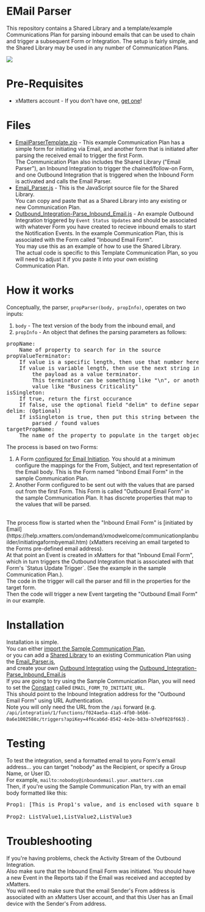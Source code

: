 # EMail Parser
This repository contains a Shared Library and a template/example Communications Plan for parsing inbound emails that can be used to chain and trigger a subsequent Form or Integration.
The setup is fairly simple, and the Shared Library may be used in any number of Communication Plans.

<kbd>
  <img src="https://github.com/xmatters/xMatters-Labs/raw/master/media/disclaimer.png">
</kbd>

# Pre-Requisites
* xMatters account - If you don't have one, [get one](https://www.xmatters.com)!

# Files
* [EmailParserTemplate.zip](EmailParserTemplate.zip) - This example Communication Plan has a simple form for initiating via Email, and another form that is initiated after parsing the received email to trigger the first Form.<br>The Communication Plan also includes the Shared Library ("Email Parser"), an Inbound Integration to trigger the chained/follow-on Form, and one Outbound Integration that is triggered when the Inbound Form is activated and calls the Email Parser.
* [Email_Parser.js](Email_Parser.js) - This is the JavaScript source file for the Shared Library.<br>You can copy and paste that as a Shared Library into any existing or new Communication Plan.
* [Outbound\_Integration-Parse\_Inbound\_Email.js](Outbound_Integration-Parse_Inbound_Email.js) - An example Outbound Integration triggered by `Event Status Updates` and should be associated with whatever Form you have created to recieve inbound emails to start the Notification Events.  In the example Communication Plan, this is associated with the Form called "Inbound Email Form".<br>You may use this as an example of how to use the Shared Library.<br>The actual code is specific to this Template Communication Plan, so you will need to adjust it if you paste it into your own existing Communication Plan.

# How it works
Conceptually, the parser, `propParser(body, propInfo)`, operates on two inputs:<br>
1. `body` - The text version of the body from the inbound email, and<br>
2. `propInfo` - An object that defines the parsing parameters as follows:<br>
<pre>propName:
	Name of property to search for in the source
propValueTerminator: 
	If value is a specific length, then use that number here
	If value is variable length, then use the next string in 
		the payload as a value terminator.
		This terminator can be something like "\n", or another next
		value like "Business Criticality"
isSingleton:
	If true, return the first occurance
	If false, use the optional field "delim" to define separator
delim: (Optional)
	If isSingleton is true, then put this string between the 
		parsed / found values
targetPropName:
	The name of the property to populate in the target object
</pre>
The process is based on two Forms:<br>
1. A Form [configured for Email Initiation](https://help.xmatters.com/ondemand/xmodwelcome/communicationplanbuilder/formconfigureemailinitiation.htm).  You should at a minimum configure the mappings for the From, Subject, and text representation of the Email body.  This is the Form named "Inbond Email Form" in the sample Communication Plan.<br>
2. Another Form configured to be sent out with the values that are parsed out from the first Form.  This Form is called "Outbound Email Form" in the sample Communication Plan.  It has discrete properties that map to the values that will be parsed.<br>
<br>
The process flow is started when the "Inbound Email Form" is [initiated by Email](https://help.xmatters.com/ondemand/xmodwelcome/communicationplanbuilder/initiatingaformbyemail.htm) (xMatters receiving an email targeted to the Forms pre-defined email address).<br>
At that point an Event is created in xMatters for that "Inbound Email Form", which in turn triggers the Outbound Integration that is associated with that Form's `Status Update Trigger`.  (See the example in the sample Communication Plan.).<br>
The code in the trigger will call the parser and fill in the properties for the target form.<br>
Then the code will trigger a new Event targeting the "Outbound Email Form" in our example. 

# Installation
Installation is simple.<br>
You can either [import the Sample Communication Plan](https://help.xmatters.com/ondemand/xmodwelcome/communicationplanbuilder/exportcommplan.htm),<br>
or you can add a [Shared Library](https://help.xmatters.com/ondemand/xmodwelcome/integrationbuilder/shared-libraries.htm) to an existing Communication Plan using the [Email_Parser.js](Email_Parser.js),<br>
and create your own [Outbound Integration](https://help.xmatters.com/ondemand/xmodwelcome/integrationbuilder/example-outbound-updates.htm) using the [Outbound\_Integration-Parse\_Inbound\_Email.js](Outbound_Integration-Parse_Inbound_Email.js)<br>
If you are going to try using the Sample Communication Plan, you will need to set the [Constant](https://help.xmatters.com/ondemand/xmodwelcome/integrationbuilder/constants.htm) called `EMAIL_FORM_TO_INITIATE_URL`.<br>
This should point to the Inbound Integration address for the "Outbound Email Form" using URL Authentication.<br>
Note you will only need the URL from the `/api` forward (e.g. `/api/integration/1/functions/f024ae5a-41a5-4fb0-b6b6-0a6e1002588c/triggers?apiKey=4f6cab6d-8542-4e2e-b83a-b7e0f028f663`) .


# Testing
To test the integration, send a formatted email to yoru Form's email address... you can target "nobody" as the Recipient, or specify a Group Name, or User ID.<br>
For example, `mailto:nobodoy@inboundemail.your.xmatters.com`<br>
Then, if you're using the Sample Communication Plan, try with an email body formatted like this:<br>
<pre>
Prop1: [This is Prop1's value, and is enclosed with square brackets]<br>
Prop2: ListValue1,ListValue2,ListValue3
</pre>  

# Troubleshooting
If you're having problems, check the Activity Stream of the Outbound Integration.<br>
Also make sure that the Inbound Email Form was initiated.  You should have a new Event in the Reports tab if the Email was received and accepted by xMatters.<br>
You will need to make sure that the email Sender's From address is associated with an xMatters User account, and that this User has an Email device with the Sender's From address.